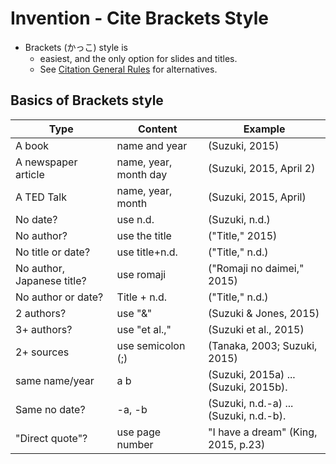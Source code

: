 # Invention - Cite Brackets Style
* Brackets (かっこ) style is 
    * easiest, and the only option for slides and titles.  
    * See [Citation General Rules](Invention-CitationGeneralRules) for alternatives. 

## Basics of Brackets style
Type                |Content                |Example
---                 |---                    |---
A book              |name and year          |(Suzuki, 2015)
A newspaper article |name, year, month day  |(Suzuki, 2015, April 2)
A TED Talk          |name, year, month      |(Suzuki, 2015, April)
No date?            |use n.d.               |(Suzuki, n.d.)
No author?          |use the title          |("Title," 2015)
No title or date?   |use title+n.d.         |("Title," n.d.)
No author, Japanese title?     |use romaji  |("Romaji no daimei," 2015)
No author or date?  |Title + n.d.           |("Title," n.d.)
2 authors?          |use "&"                |(Suzuki & Jones, 2015)
3+ authors?         |use "et al.,"          |(Suzuki et al., 2015)
2+ sources          |use semicolon (;)      |(Tanaka, 2003; Suzuki, 2015)
same name/year      |a b                    |(Suzuki, 2015a) ... (Suzuki, 2015b).
Same no date?       |-a, -b                 |(Suzuki, n.d.-a) ... (Suzuki, n.d.-b).
"Direct quote"?     |use page number        |"I have a dream" (King, 2015, p.23)